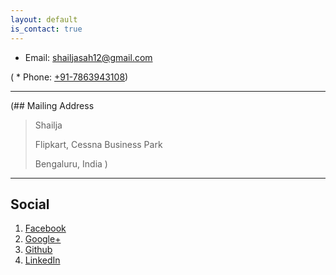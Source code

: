 ```yaml
---
layout: default
is_contact: true
---
```


* Email: [shailjasah12@gmail.com](mailto:shailjasah12@gmail.com)

( * Phone: [+91-7863943108](tel:+91-7863943108))

---

(## Mailing Address

> Shailja
>
> Flipkart, Cessna Business Park
>
> Bengaluru, India
)
---

## Social

1. [Facebook](https://www.facebook.com/shailja.sah.96)
2. [Google+](https://plus.google.com/108658969597488676654)
3. [Github](https://github.com/sailja/)
4. [LinkedIn](https://www.linkedin.com/in/shailjasah/)
